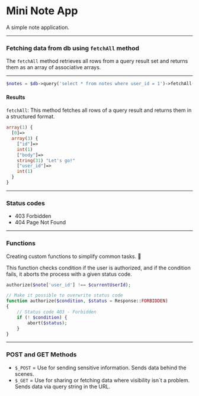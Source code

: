 # Mini Note App

A simple note application.

___

### Fetching data from db using `fetchAll` method

The `fetchAll` method retrieves all rows from a query result set and returns them as an array of associative arrays.

___

```php
$notes = $db->query('select * from notes where user_id = 1')->fetchAll();
```

#### Results

`fetchAll`: This method fetches all rows of a query result and returns them in a structured format.

```php
array(1) {
  [0]=>
  array(3) {
    ["id"]=>
    int(1)
    ["body"]=>
    string(31) "Let's go!"
    ["user_id"]=>
    int(1)
  }
}
```

___


### Status codes

- 403 Forbidden
- 404 Page Not Found


___



### Functions

Creating custom functions to simplify common tasks. 📁

This function checks condition if the user is authorized, and if the condition fails, it aborts the process with a given status code. 

```php
authorize($note['user_id'] !== $currentUserId);

// Make it possible to overwrite status code
function authorize($condition, $status = Response::FORBIDDEN)
{
    // Status code 403 - Forbidden
    if (! $condition) {
        abort($status);
    }
}
```


___



### POST and GET Methods

- `$_POST` = Use for sending sensitive information. Sends data behind the scenes.
- `$_GET` = Use for sharing or fetching data where visibility isn´t a problem. Sends data via query string in the URL.